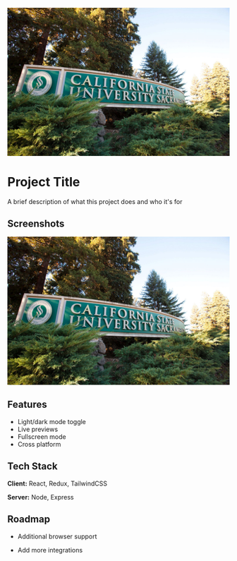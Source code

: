 
![Logo](src/images/sac-state-sign.jpg)


# Project Title

A brief description of what this project does and who it's for


## Screenshots

![App Screenshot](src/images/sac-state-sign.jpg)


## Features

- Light/dark mode toggle
- Live previews
- Fullscreen mode
- Cross platform


## Tech Stack

**Client:** React, Redux, TailwindCSS

**Server:** Node, Express


## Roadmap

- Additional browser support

- Add more integrations

